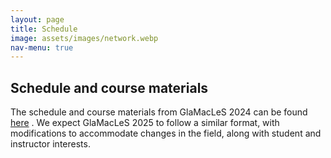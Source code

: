 ```yaml
---
layout: page
title: Schedule
image: assets/images/network.webp
nav-menu: true
---
```




<div id="main" class="alt">
<section id="one">
<div class="inner" markdown="1">

## Schedule and course materials 

The schedule and course materials from GlaMacLeS 2024 can be found <a href="https://docs.google.com/document/d/14o4_qxr3lmn9MXHIMGUea4jOBMIhVDJ7FVFNZK19MCA/edit?usp=sharing">here</a>
.  We expect GlaMacLeS 2025 to follow a similar format, with modifications to accommodate changes in the field, along with student and instructor interests.  


</div>
</section>
</div>
